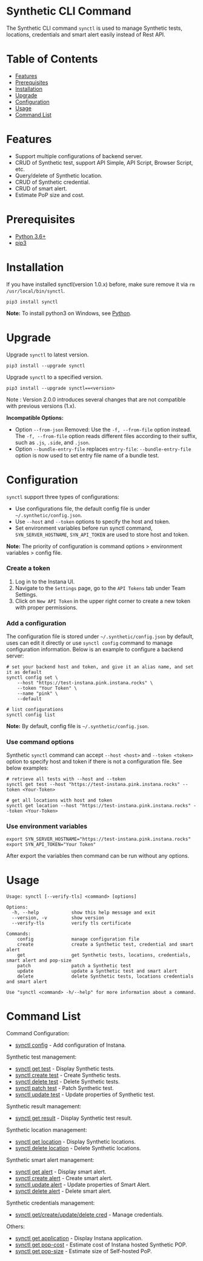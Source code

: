 # Synthetic CLI Command
The Synthetic CLI command `synctl` is used to manage Synthetic tests, locations, credentials and smart alert easily instead of Rest API.

# Table of Contents
- [Features](#features)
- [Prerequisites](#Prerequisites)
- [Installation](#installation)
- [Upgrade](#upgrade)
- [Configuration](#configuration)
- [Usage](#Usage)
- [Command List](#Command-List)

# Features
- Support multiple configurations of backend server.
- CRUD of Synthetic test, support API Simple, API Script, Browser Script, etc.
- Query/delete of Synthetic location.
- CRUD of Synthetic credential.
- CRUD of smart alert.
- Estimate PoP size and cost.

# Prerequisites
- [Python 3.6+](https://www.python.org/downloads/)
- [pip3](https://pip.pypa.io/en/stable/installation/)

# Installation
If you have installed synctl(version 1.0.x) before, make sure remove it via `rm /usr/local/bin/synctl`. 
```
pip3 install synctl
```

**Note:** To install python3 on Windows, see [Python](https://www.python.org/downloads/windows/).

# Upgrade
Upgrade `synctl` to latest version.
```
pip3 install --upgrade synctl
```

Upgrade `synctl` to a specified version.
```
pip3 install --upgrade synctl==<version>
```
Note : Version 2.0.0 introduces several changes that are not compatible with previous versions (1.x).

**Incompatible Options:**
- Option `--from-json` Removed: Use the `-f, --from-file` option instead. The `-f, --from-file` option reads different files according to their suffix, such as `.js`, `.side`, and `.json`.
- Option `--bundle-entry-file` replaces `entry-file`: `--bundle-entry-file` option is now used to set entry file name of a bundle test.
# Configuration

`synctl` support three types of configurations:
- Use configurations file, the default config file is under `~/.synthetic/config.json`.
- Use `--host` and `--token` options to specify the host and token.
- Set environment variables before run synctl command, `SYN_SERVER_HOSTNAME`, `SYN_API_TOKEN` are used to store host and token.

**Note:** The priority of configuration is command options > environment variables > config file.

### Create a token
1. Log in to the Instana UI. 
2. Navigate to the `Settings` page, go to the `API Tokens` tab under Team Settings.
3. Click on `New API Token` in the upper right corner to create a new token with proper permissions.

### Add a configuration
The configuration file is stored under `~/.synthetic/config.json` by default, uses can edit it directly or use `synctl config` command to manage configuration information. Below is an example to configure a backend server:
```
# set your backend host and token, and give it an alias name, and set it as default
synctl config set \
    --host "https://test-instana.pink.instana.rocks" \
    --token "Your Token" \
    --name "pink" \
    --default

# list configurations
synctl config list
```
**Note:** By default, config file is `~/.synthetic/config.json`.

### Use command options
Synthetic `synctl` command can accept `--host <host>` and `--token <token>` option to specify host and token if there is not a configuration file. See below examples:

```
# retrieve all tests with --host and --token
synctl get test --host "https://test-instana.pink.instana.rocks" --token <Your-Token>

# get all locations with host and token
synctl get location --host "https://test-instana.pink.instana.rocks" --token <Your-Token>
```

### Use environment variables

```
export SYN_SERVER_HOSTNAME="https://test-instana.pink.instana.rocks"
export SYN_API_TOKEN="Your Token"
```

After export the variables then command can be run without any options.

# Usage

```
Usage: synctl [--verify-tls] <command> [options]

Options:
  -h, --help            show this help message and exit
  --version, -v         show version
  --verify-tls          verify tls certificate

Commands:
    config              manage configuration file
    create              create a Synthetic test, credential and smart alert
    get                 get Synthetic tests, locations, credentials, smart alert and pop-size
    patch               patch a Synthetic test
    update              update a Synthetic test and smart alert
    delete              delete Synthetic tests, locations credentials and smart alert

Use "synctl <command> -h/--help" for more information about a command.
```

# Command List
Command Configuration:
- [synctl config](docs/synctl-config.md) - Add configuration of Instana.

Synthetic test management:
- [synctl get test](docs/synctl-get-test.md) - Display Synthetic tests.
- [synctl create test](docs/synctl-create-test.md) - Create Synthetic tests.
- [synctl delete test](docs/synctl-delete-test.md) - Delete Synthetic tests.
- [synctl patch test](docs/synctl-patch-test.md) - Patch Synthetic test.
- [synctl update test](docs/synctl-update-test.md) - Update properties of Synthetic test.

Synthetic result management:
- [synctl get result](docs/synctl-get-result.md) - Display Synthetic test result.

Synthetic location management:
- [synctl get location](docs/synctl-get-loc.md) - Display Synthetic locations.
- [synctl delete location](docs/synctl-delete-loc.md) - Delete Synthetic locations.

Synthetic smart alert management:
- [synctl get alert](docs/synctl-get-alert.md) - Display smart alert.
- [synctl create alert](docs/synctl-create-alert.md) - Create smart alert.
- [synctl update alert](docs/synctl-update-alert.md) - Update properties of Smart Alert.
- [synctl delete alert](docs/synctl-delete-alert.md) - Delete smart alert.

Synthetic credentials management:
- [synctl get/create/update/delete cred](docs/synctl-credential.md) - Manage credentials.

Others:
- [synctl get application](docs/synctl-get-app.md) - Display Instana application.
- [synctl get pop-cost](docs/synctl-get-cost.md) - Estimate cost of Instana hosted Synthetic POP.
- [synctl get pop-size](docs/synctl-get-size.md) - Estimate size of Self-hosted PoP.
